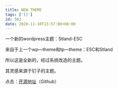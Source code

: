 ```yaml
---
title: NEW THEME
tags: ['[]']
id: 562
date: 2020-11-10T13:57:08+08:00
---
```



一个新的wordpress主题：Stland-ESC

来自于上一个wp—theme和tp—theme：ESC和Stland

所以这是全新的，经过系统改造的主题。

其灵感来源于钉子的主题。

点击：[开源地址](https://github.com/Andyccr/Stland)（Github）